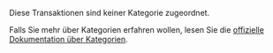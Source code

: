 Diese Transaktionen sind keiner Kategorie zugeordnet.

Falls Sie mehr über Kategorien erfahren wollen, lesen Sie die [offizielle Dokumentation über Kategorien](https://firefly-iii.readthedocs.io/en/latest/concepts/categories.html).